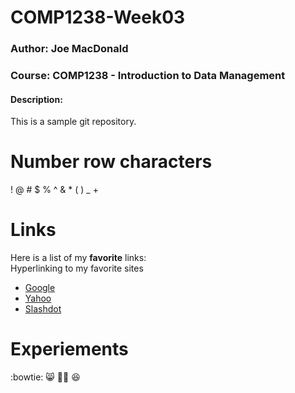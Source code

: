 # COMP1238-Week03

### Author: Joe MacDonald
### Course: COMP1238 - Introduction to Data Management

#### Description:
This is a sample git repository.

# Number row characters
!
@
\#
$
%
^
&
*
(
)
_
+

# Links
Here is a list of my **favorite** links: <br>
Hyperlinking to my favorite sites <br>
- [Google](https://www.google.com)
- [Yahoo](https://www.yahoo.ca)
- [Slashdot](https://www.slashdot.org)

# Experiements
:bowtie:
😸
👯‍♂️
😆


